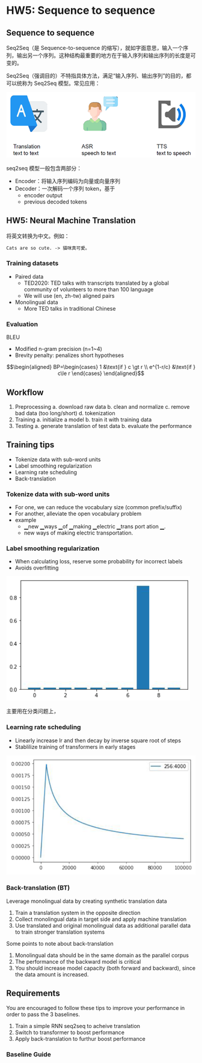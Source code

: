 # HW5: Sequence to sequence

## Sequence to sequence

Seq2Seq（是 Sequence-to-sequence 的缩写），就如字面意思，输入一个序列，输出另一个序列。这种结构最重要的地方在于输入序列和输出序列的长度是可变的。

Seq2Seq（强调目的）不特指具体方法，满足“输入序列、输出序列”的目的，都可以统称为 Seq2Seq 模型。常见应用：

![](images/2022-08-16-14-30-16.png)

seq2seq 模型一般包含两部分：

- Encoder：将输入序列编码为向量或向量序列
- Decoder：一次解码一个序列 token，基于
  - encoder output
  - previous decoded tokens

## HW5: Neural Machine Translation

将英文转换为中文。例如：

```txt
Cats are so cute. -> 貓咪真可愛。
```

### Training datasets

- Paired data
  - TED2020: TED talks with transcripts translated by a global community of volunteers to more than 100 language
  - We will use (en, zh-tw) aligned pairs
- Monolingual data
  - More TED talks in traditional Chinese

### Evaluation

BLEU

- Modified n-gram precision (n=1~4)
- Brevity penalty: penalizes short hypotheses

$$\begin{aligned}
BP=\begin{cases}
    1 &\text{if } c \gt r \\
    e^{1-r/c} &\text{if } c\le r
\end{cases}
\end{aligned}$$

## Workflow

1. Preprocessing
    a. download raw data
    b. clean and normalize
    c. remove bad data (too long/short)
    d. tokenization
2. Training
    a. initialize a model
    b. train it with training data
3. Testing
    a. generate translation of test data
    b. evaluate the performance

## Training tips

- Tokenize data with sub-word units
- Label smoothing regularization
- Learning rate scheduling
- Back-translation

### Tokenize data with sub-word units

- For one, we can reduce the vocabulary size (common prefix/suffix)
- For another, alleviate the open vocabulary problem
- example
  - ▁new ▁ways ▁of ▁making ▁electric ▁trans port ation ▁.
  - new ways of making electric transportation.

### Label smoothing regularization

- When calculating loss, reserve some probability for incorrect labels
- Avoids overfitting

![](images/2022-08-16-15-08-05.png)

主要用在分类问题上，

### Learning rate scheduling

- Linearly increase lr and then decay by inverse square root of steps
- Stablilize training of transformers in early stages

![](images/2022-08-16-15-10-09.png)

### Back-translation (BT)

Leverage monolingual data by creating synthetic translation data

1. Train a translation system in the opposite direction
2. Collect monolingual data in target side and apply machine translation
3. Use translated and original monolingual data as additional parallel data to train stronger translation systems

Some points to note about back-translation

1. Monolingual data should be in the same domain as the parallel corpus
2. The performance of the backward model is critical
3. You should increase model capacity (both forward and backward), since the data amount is increased.

## Requirements

You are encouraged to follow these tips to improve your performance in order to pass the 3 baselines.

1. Train a simple RNN seq2seq to acheive translation
2. Switch to transformer to boost performance
3. Apply back-translation to furthur boost performance

### Baseline Guide

## 